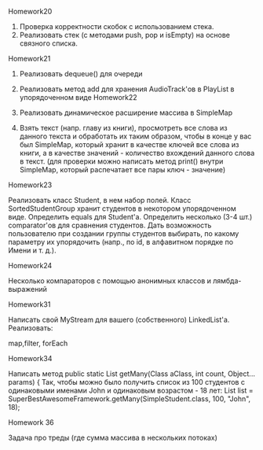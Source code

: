 Homework20
1. Проверка корректности скобок с использованием стека.
2. Реализовать стек (с методами push, pop и isEmpty) на основе связного списка.

Homework21
1. Реализовать dequeue() для очереди
2. Реализовать метод add для хранения AudioTrack'ов в PlayList в упорядоченном виде
Homework22

1. Реализовать динамическое расширение массива в SimpleMap
2. Взять текст (напр. главу из книги), просмотреть все слова из данного текста и обработать их таким образом, чтобы в конце у вас был SimpleMap, который хранит в качестве ключей все слова из книги, а в качестве значений - количество вхождений данного слова в текст. (для проверки можно написать метод print() внутри SimpleMap, который распечатает все пары ключ - значение)

Homework23
 
Реализовать класс Student, в нем набор полей. Класс SortedStudentGroup хранит студентов в некотором упорядоченном виде. Определить equals для Student'а. Определить несколько (3-4 шт.) comparator'ов для сравнения студентов. Дать возможность пользователю при создании группы студентов выбирать, по какому параметру их упорядочить (напр., по id, в алфавитном порядке по Имени и т. д.).

Homework24

Несколько компараторов с помощью анонимных классов и лямбда-выражений

Homework31

Написать свой MyStream для вашего (собственного) LinkedList'а. Реализовать:

map,filter, forEach

Homework34

Написать метод
public static <T> List<T> getMany(Class<T> aClass, int count, Object... params) {
Так, чтобы можно было получить список из 100 студентов с одинаковыми именами John и одинаковым возрастом - 18 лет:
List<SimpleStudent> list = SuperBestAwesomeFramework.getMany(SimpleStudent.class, 100, "John", 18);

Homework 36

Задача про треды (где сумма массива в нескольких потоках)